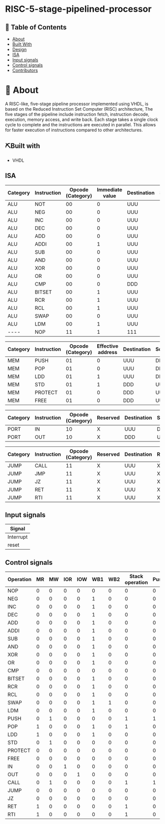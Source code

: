 # RISC-5-stage-pipelined-processor

## 📝 Table of Contents

- [About](#About)
- [Built With](#Built-With)
- [Design](#Design)
- [ISA](#ISA)
- [Input signals](#Input-signals)
- [Control signals](#Control-signals)
- [Contributors](#Contributors)

# 📑 About

A RISC-like, five-stage pipeline processor implemented using VHDL, is based on the Reduced Instruction Set Computer (RISC) architecture, The five stages of the pipeline include instruction fetch, instruction decode, execution, memory access, and write back. Each stage takes a single clock cycle to complete and the instructions are executed in parallel. This allows for faster execution of instructions compared to other architectures.

## ⛏️Built with
- VHDL

## ISA

| Category       | Instruction | Opcode (Category) | Immediate value | Destination | Source1     | Source2     | function  |
| -------------- | ----------- | ----------------- | --------------- | ------------| ----------- | ----------- | --------- |
| ALU            | NOT         | 00                | 0               | UUU         | UUU         | DDD         | 0000      |
| ALU            | NEG         | 00                | 0               | UUU         | UUU         | DDD         | 0001      |
| ALU            | INC         | 00                | 0               | UUU         | UUU         | DDD         | 0010      |
| ALU            | DEC         | 00                | 0               | UUU         | UUU         | DDD         | 0011      |
| ALU            | ADD         | 00                | 0               | UUU         | UUU         | UUU         | 0100      |
| ALU            | ADDI        | 00                | 1               | UUU         | UUU         | DDD         | 0101      |
| ALU            | SUB         | 00                | 0               | UUU         | UUU         | UUU         | 0110      |
| ALU            | AND         | 00                | 0               | UUU         | UUU         | UUU         | 0111      |
| ALU            | XOR         | 00                | 0               | UUU         | UUU         | UUU         | 1000      |
| ALU            | OR          | 00                | 0               | UUU         | UUU         | UUU         | 1001      |
| ALU            | CMP         | 00                | 0               | DDD         | UUU         | UUU         | 1010      |
| ALU            | BITSET      | 00                | 1               | UUU         | DDD         | DDD         | 1011      |
| ALU            | RCR         | 00                | 1               | UUU         | UUU         | DDD         | 1100      |
| ALU            | RCL         | 00                | 1               | UUU         | UUU         | DDD         | 1101      |
| ALU            | SWAP        | 00                | 0               | UUU         | UUU         | DDD         | 1110      |
| ALU            | LDM         | 00                | 1               | UUU         | DDD         | DDD         | 1111      |
| ----           | NOP         | 11                | 1               | 111         | 111         | 111         | 1111      |

| Category       | Instruction | Opcode (Category) | Effective address | Destination | Source   | Function | EA Low  |
| -------------- | ----------- | ----------------- | ----------------- | ------------| -------- | -------  | ------- |
| MEM            | PUSH        | 01                | 0                 | UUU         | DDD      | 000      | UUUU    | 
| MEM            | POP         | 01                | 0                 | UUU         | DDD      | 001      | UUUU    | 
| MEM            | LDD         | 01                | 1                 | UUU         | DDD      | 010      | UUUU    | 
| MEM            | STD         | 01                | 1                 | DDD         | UUU      | 011      | UUUU    | 
| MEM            | PROTECT     | 01                | 0                 | DDD         | UUU      | 100      | UUUU    | 
| MEM            | FREE        | 01                | 0                 | DDD         | UUU      | 101      | UUUU    | 



| Category       | Instruction | Opcode (Category) |Reserved | Destination   | Source   | Function | Reserved  |
| -------------- | ----------  | ----------------- |-------- |-------------  | -------- | -------- |---------- |
| PORT           | IN          | 10                |    X    | UUU           | DDD      | XX0      | XXXX      |
| PORT           | OUT         | 10                |    X    | DDD           | UUU      | XX1      | XXXX      |

| Category       | Instruction   | Opcode (Category) |Reserved  |Destination   |Reserved   |Function  |Reserved |
| -------------- | ----------    | ----------------- |--------- |------------- |---------- | -------  |-------- |
|  JUMP          | CALL          | 11                |   X      |UUU           |XXX        | 000      |XXXX     |
|  JUMP          | JMP           | 11                |   X      |UUU           |XXX        | 001      |XXXX     |
|  JUMP          | JZ            | 11                |   X      |UUU           |XXX        | 010      |XXXX     |
|  JUMP          | RET           | 11                |   X      |UUU           |XXX        | 011      |XXXX     |
|  JUMP          | RTI           | 11                |   X      |UUU           |XXX        | 100      |XXXX     |




## Input signals

| Signal    |
| --------- |
| Interrupt |
| reset     |



## Control signals
| Operation | MR | MW | IOR | IOW | WB1 | WB2 |  Stack operation | Push/Pop  | JUMP | CALL | RSTCTRL | ALU  | PROTECT | FREE | 
| ----------|--- | ---|-----|---- | ----|-----|------------------|-----------|------| -----|-------- |------| ------- | ---- |
| NOP       | 0  | 0  |  0  |  0  | 0   | 0   | 0                | 0         | 0    | 0    | 0       | 0    |  0      | 0    |
| NEG       | 0  | 0  |  0  |   0 | 1   | 0   | 0                | 0         | 0    | 0    | 0       | 1    |  0      | 0    |
| INC       | 0  | 0  |   0 |   0 | 1   | 0   | 0                | 0         | 0    | 0    | 0       | 1    |  0      | 0    |
| DEC       | 0  | 0  |   0 |   0 | 1   | 0   | 0                | 0         | 0    | 0    | 0       | 1    |  0      | 0    |
| ADD       | 0  | 0  |   0 |   0 | 1   | 0   | 0                | 0         | 0    | 0    | 0       | 1    |  0      | 0    |
| ADDI      | 0  | 0  |   0 |   0 | 1   | 0   | 0                | 0         | 0    | 0    | 0       | 1    |  0      | 0    |
| SUB       | 0  | 0  |   0 |   0 | 1   | 0   | 0                | 0         | 0    | 0    | 0       | 1    |  0      | 0    |
| AND       | 0  | 0  |   0 |   0 | 1   | 0   | 0                | 0         | 0    | 0    | 0       | 1    |  0      | 0    |
| XOR       | 0  | 0  |   0 |   0 | 1   | 0   | 0                | 0         | 0    | 0    | 0       | 1    |  0      | 0    |
| OR        | 0  | 0  |   0 |   0 | 1   | 0   | 0                | 0         | 0    | 0    | 0       | 1    |  0      | 0    |
| CMP       | 0  | 0  |   0 |   0 | 0   | 0   | 0                | 0         | 0    | 0    | 0       | 1    |  0      | 0    |
| BITSET    | 0  | 0  |   0 |   0 | 1   | 0   | 0                | 0         | 0    | 0    | 0       | 1    |  0      | 0    |
| RCR       | 0  | 0  |   0 |   0 | 1   | 0   | 0                | 0         | 0    | 0    | 0       | 1    |  0      | 0    |
| RCL       | 0  | 0  |   0 |   0 | 1   | 0   | 0                | 0         | 0    | 0    | 0       | 1    |  0      | 0    |
| SWAP      | 0  | 0  |   0 |   0 | 1   | 1   | 0                | 0         | 0    | 0    | 0       | 1    |  0      | 0    |
| LDM       | 0  | 0  |   0 |   0 | 1   | 0   | 0                | 0         | 0    | 0    | 0       | 1    |  0      | 0    |
| PUSH      | 0  | 1  |   0 |   0 | 0   | 0   | 1                | 1         | 0    | 0    | 0       | 0    |  0      | 0    |
| POP       | 1  | 0  |   0 |   0 | 1   | 0   | 1                | 0         | 0    | 0    | 0       | 0    |  0      | 0    |
| LDD       | 1  | 0  |   0 |   0 | 1   | 0   | 0                | 0         | 0    | 0    | 0       | 0    |  0      | 0    |
| STD       | 0  | 1  |   0 |   0 | 0   | 0   | 0                | 0         | 0    | 0    | 0       | 0    |  0      | 0    |
| PROTECT   | 0  | 0  |   0 |   0 | 0   | 0   | 0                | 0         | 0    | 0    | 0       | 0    |  1      | 0    |
| FREE      | 0  | 0  |   0 |   0 | 0   | 0   | 0                | 0         | 0    | 0    | 0       | 0    |  0      | 1    |
| IN        | 0  | 0  |   1 |   0 | 0   | 0   | 0                | 0         | 0    | 0    | 0       | 0    |  0      | 0    |
| OUT       | 0  | 0  |   0 |   1 | 0   | 0   | 0                | 0         | 0    | 0    | 0       | 0    |  0      | 0    |
| CALL      | 0  | 1  |   0 |   0 | 0   | 0   | 1                | 1         | 0    | 0    | 0       | 0    |  0      | 0    |
| JUMP      | 0  | 0  |   0 |   0 | 0   | 0   | 0                | 0         | 1    | 0    | 0       | 0    |  0      | 0    |
| JZ        | 0  | 0  |   0 |   0 | 0   | 0   | 0                | 0         | 1    | 0    | 0       | 0    |  0      | 0    |
| RET       | 1  | 0  |   0 |   0 | 0   | 0   | 1                | 0         | 0    | 0    | 0       | 0    |  0      | 0    |
| RTI       | 1  | 0  |   0 |   0 | 0   | 0   | 1                | 0         | 0    | 0    | 0       | 0    |  0      | 0    |



